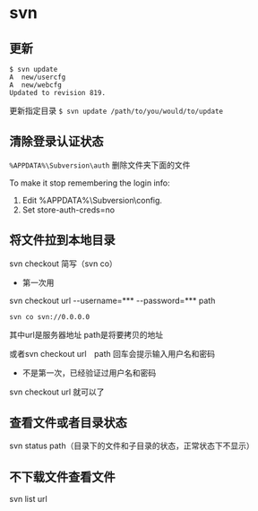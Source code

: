 # svn

## 更新

```
$ svn update
A  new/usercfg
A  new/webcfg
Updated to revision 819.
```

更新指定目录 `$ svn update /path/to/you/would/to/update`

## 清除登录认证状态

`%APPDATA%\Subversion\auth` 删除文件夹下面的文件

To make it stop remembering the login info:

1. Edit %APPDATA%\Subversion\config.
2. Set store-auth-creds=no


## 将文件拉到本地目录

svn checkout 简写（svn co）

- 第一次用

svn checkout url --username=*** --password=*** path

`svn co svn://0.0.0.0`

其中url是服务器地址 path是将要拷贝的地址

或者svn checkout url　path 回车会提示输入用户名和密码

- 不是第一次，已经验证过用户名和密码

svn checkout url 就可以了

## 查看文件或者目录状态

svn status path（目录下的文件和子目录的状态，正常状态下不显示）

## 不下载文件查看文件

svn list url